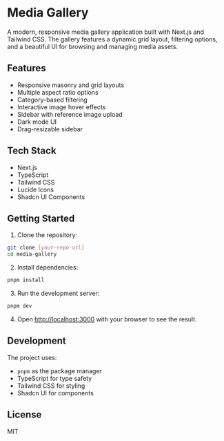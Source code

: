 # Media Gallery

A modern, responsive media gallery application built with Next.js and Tailwind CSS. The gallery features a dynamic grid layout, filtering options, and a beautiful UI for browsing and managing media assets.

## Features

- Responsive masonry and grid layouts
- Multiple aspect ratio options
- Category-based filtering
- Interactive image hover effects
- Sidebar with reference image upload
- Dark mode UI
- Drag-resizable sidebar

## Tech Stack

- Next.js
- TypeScript
- Tailwind CSS
- Lucide Icons
- Shadcn UI Components

## Getting Started

1. Clone the repository:
```bash
git clone [your-repo-url]
cd media-gallery
```

2. Install dependencies:
```bash
pnpm install
```

3. Run the development server:
```bash
pnpm dev
```

4. Open [http://localhost:3000](http://localhost:3000) with your browser to see the result.

## Development

The project uses:
- `pnpm` as the package manager
- TypeScript for type safety
- Tailwind CSS for styling
- Shadcn UI for components

## License

MIT 